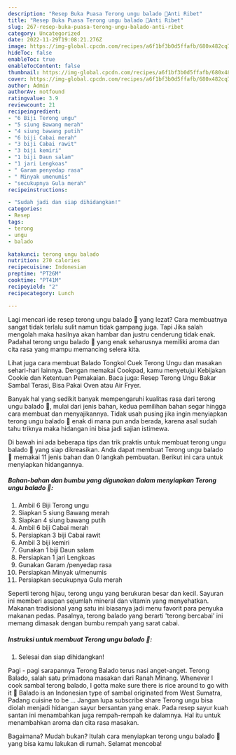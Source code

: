 ```yaml
---
description: "Resep Buka Puasa Terong ungu balado 🍆Anti Ribet"
title: "Resep Buka Puasa Terong ungu balado 🍆Anti Ribet"
slug: 267-resep-buka-puasa-terong-ungu-balado-anti-ribet
category: Uncategorized
date: 2022-11-29T19:08:21.276Z
image: https://img-global.cpcdn.com/recipes/a6f1bf3b0d5ffafb/680x482cq70/terong-ungu-balado-foto-resep-utama.jpg
hideToc: false
enableToc: true
enableTocContent: false
thumbnail: https://img-global.cpcdn.com/recipes/a6f1bf3b0d5ffafb/680x482cq70/terong-ungu-balado-foto-resep-utama.jpg
cover: https://img-global.cpcdn.com/recipes/a6f1bf3b0d5ffafb/680x482cq70/terong-ungu-balado-foto-resep-utama.jpg
author: Admin
authorAv: notfound
ratingvalue: 3.9
reviewcount: 21
recipeingredient:
- "6 Biji Terong ungu"
- "5 siung Bawang merah"
- "4 siung bawang putih"
- "6 biji Cabai merah"
- "3 biji Cabai rawit"
- "3 biji kemiri"
- "1 biji Daun salam"
- "1 jari Lengkoas"
- " Garam penyedap rasa"
- " Minyak umenumis"
- "secukupnya Gula merah"
recipeinstructions:

- "Sudah jadi dan siap dihidangkan!"
categories:
- Resep
tags:
- terong
- ungu
- balado

katakunci: terong ungu balado 
nutrition: 270 calories
recipecuisine: Indonesian
preptime: "PT26M"
cooktime: "PT41M"
recipeyield: "2"
recipecategory: Lunch

---
```



Lagi mencari ide resep terong ungu balado 🍆 yang lezat? Cara membuatnya sangat tidak terlalu sulit namun tidak gampang juga. Tapi Jika salah mengolah maka hasilnya akan hambar dan justru cenderung tidak enak. Padahal terong ungu balado 🍆 yang enak seharusnya memiliki aroma dan cita rasa yang mampu memancing selera kita.


Lihat juga cara membuat Balado Tongkol Cuek Terong Ungu dan masakan sehari-hari lainnya. Dengan memakai Cookpad, kamu menyetujui Kebijakan Cookie dan Ketentuan Pemakaian. Baca juga: Resep Terong Ungu Bakar Sambal Terasi, Bisa Pakai Oven atau Air Fryer.

Banyak hal yang sedikit banyak mempengaruhi kualitas rasa dari terong ungu balado 🍆, mulai dari jenis bahan, kedua pemilihan bahan segar hingga cara membuat dan menyajikannya. Tidak usah pusing jika ingin menyiapkan terong ungu balado 🍆 enak di mana pun anda berada, karena asal sudah tahu triknya maka hidangan ini bisa jadi sajian istimewa.


Di bawah ini ada beberapa tips dan trik praktis untuk membuat terong ungu balado 🍆 yang siap dikreasikan. Anda dapat membuat Terong ungu balado 🍆 memakai 11 jenis bahan dan 0 langkah pembuatan. Berikut ini cara untuk menyiapkan hidangannya.

<!--inarticleads1-->

##### Bahan-bahan dan bumbu yang digunakan dalam menyiapkan Terong ungu balado 🍆:

1. Ambil 6 Biji Terong ungu
1. Siapkan 5 siung Bawang merah
1. Siapkan 4 siung bawang putih
1. Ambil 6 biji Cabai merah
1. Persiapkan 3 biji Cabai rawit
1. Ambil 3 biji kemiri
1. Gunakan 1 biji Daun salam
1. Persiapkan 1 jari Lengkoas
1. Gunakan  Garam /penyedap rasa
1. Persiapkan  Minyak u/menumis
1. Persiapkan secukupnya Gula merah


Seperti terong hijau, terong ungu yang berukuran besar dan kecil. Sayuran ini memberi asupan sejumlah mineral dan vitamin yang menyehatkan. Makanan tradisional yang satu ini biasanya jadi menu favorit para penyuka makanan pedas. Pasalnya, terong balado yang berarti &#39;terong bercabai&#39; ini memang dimasak dengan bumbu rempah yang sarat cabai. 

<!--inarticleads2-->

##### Instruksi untuk membuat Terong ungu balado 🍆:


1. Selesai dan siap dihidangkan!

Pagi - pagi sarapannya Terong Balado terus nasi anget-anget. Terong Balado, salah satu primadona masakan dari Ranah Minang. Whenever I cook sambal terong balado, I gotta make sure there is rice around to go with it 🙂 Balado is an Indonesian type of sambal originated from West Sumatra, Padang cuisine to be … Jangan lupa subscribe share Terong ungu bisa diolah menjadi hidangan sayur bersantan yang enak. Pada resep sayur kuah santan ini menambahkan juga rempah-rempah ke dalamnya. Hal itu untuk menambahkan aroma dan cita rasa masakan. 

Bagaimana? Mudah bukan? Itulah cara menyiapkan terong ungu balado 🍆 yang bisa kamu lakukan di rumah. Selamat mencoba!
